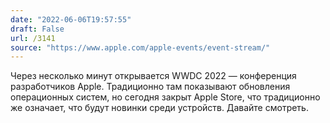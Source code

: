 ```yaml
---
date: "2022-06-06T19:57:55"
draft: False
url: /3141
source: "https://www.apple.com/apple-events/event-stream/"
---
```


Через несколько минут открывается WWDC 2022 — конференция разработчиков Apple. Традиционно там показывают обновления операционных систем, но сегодня закрыт Apple Store, что традиционно же означает, что будут новинки среди устройств. Давайте смотреть.
